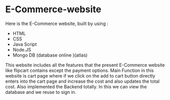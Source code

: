 # E-Commerce-website

Here is the E-Commerce website, built by using :
* HTML
* CSS
* Java Script
* Node.JS
* Mongo DB (database online )(atlas)


This website includes all the features that the present E-Commerce website like flipcart contains except the payment options.
Main Function in this website is cart page where if we click on the add to cart button directly enters into the cart page and increase the cost and also updates the total cost.
Also implemented the Backend totally.
In this we can view the database and we reuse to sign in.

